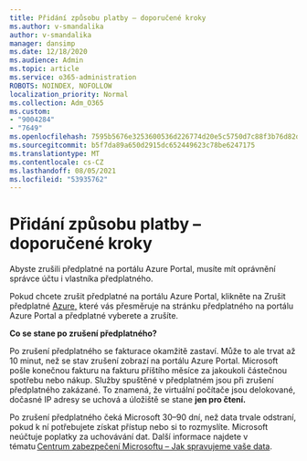 ```yaml
---
title: Přidání způsobu platby – doporučené kroky
ms.author: v-smandalika
author: v-smandalika
manager: dansimp
ms.date: 12/18/2020
ms.audience: Admin
ms.topic: article
ms.service: o365-administration
ROBOTS: NOINDEX, NOFOLLOW
localization_priority: Normal
ms.collection: Adm_O365
ms.custom:
- "9004284"
- "7649"
ms.openlocfilehash: 7595b5676e3253600536d226774d20e5c5750d7c88f3b76d82d82c320fb295a8
ms.sourcegitcommit: b5f7da89a650d2915dc652449623c78be6247175
ms.translationtype: MT
ms.contentlocale: cs-CZ
ms.lasthandoff: 08/05/2021
ms.locfileid: "53935762"
---
```

# <a name="add-payment-method---recommended-steps"></a>Přidání způsobu platby – doporučené kroky

Abyste zrušili předplatné na portálu Azure Portal, musíte mít oprávnění správce účtu i vlastníka předplatného. 

Pokud chcete zrušit předplatné na portálu Azure Portal, klikněte  na Zrušit předplatné [Azure,](https://ms.portal.azure.com/#blade/Microsoft_Azure_Billing/SubscriptionsBlade) které vás přesměruje na stránku předplatného na portálu Azure Portal a předplatné vyberete a zrušíte. 

**Co se stane po zrušení předplatného?** 

Po zrušení předplatného se fakturace okamžitě zastaví. Může to ale trvat až 10 minut, než se stav zrušení zobrazí na portálu Azure Portal. Microsoft pošle konečnou fakturu na fakturu příštího měsíce za jakoukoli částečnou spotřebu nebo nákup. Služby spuštěné v předplatném jsou při zrušení předplatného zakázané. To znamená, že virtuální počítače jsou delokované, dočasné IP adresy se uchová a úložiště se stane **jen pro čtení.** 

Po zrušení předplatného čeká Microsoft 30–90 dní, než data trvale odstraní, pokud k ní potřebujete získat přístup nebo si to rozmyslíte. Microsoft neúčtuje poplatky za uchovávání dat. Další informace najdete v tématu [Centrum zabezpečení Microsoftu – Jak spravujeme vaše data](https://www.microsoft.com/trust-center/privacy/data-management#leave).



